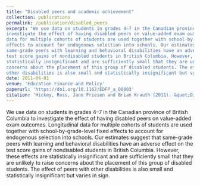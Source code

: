 ```yaml
---
title: "Disabled peers and academic achievement"
collection: publications
permalink: /publication/disabled_peers
excerpt: "We use data on students in grades 4–7 in the Canadian province of British Columbia to
investigate the effect of having disabled peers on value-added exam outcomes. Longitudinal
data for multiple cohorts of students are used together with school-by-grade-level fixed
effects to account for endogenous selection into schools. Our estimates suggest that
same-grade peers with learning and behavioral disabilities have an adverse effect on the
test score gains of nondisabled students in British Columbia. However, these effects are
statistically insignificant and are sufficiently small that they are unlikely to raise
concerns about the placement of this group of disabled students. The effect of peers with
other disabilities is also small and statistically insignificant but varies in sign."
date: 2011-06-01
venue: 'Education Finance and Policy'
paperurl: 'https://doi.org/10.1162/EDFP_a_00003'
citation: 'Hickey, Ross, Jane Friesen and Brian Krauth (2011). &quot;Disabled peers and academic achievement.&quot; <i>Education Finance and Policy</i>. 5(3).'
---
```

We use data on students in grades 4–7 in the Canadian province of British Columbia to
investigate the effect of having disabled peers on value-added exam outcomes. Longitudinal
data for multiple cohorts of students are used together with school-by-grade-level fixed
effects to account for endogenous selection into schools. Our estimates suggest that
same-grade peers with learning and behavioral disabilities have an adverse effect on the
test score gains of nondisabled students in British Columbia. However, these effects are
statistically insignificant and are sufficiently small that they are unlikely to raise
concerns about the placement of this group of disabled students. The effect of peers with
other disabilities is also small and statistically insignificant but varies in sign.
